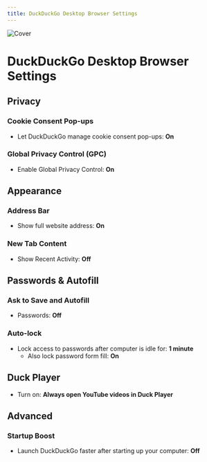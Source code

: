 ```yaml
---
title: DuckDuckGo Desktop Browser Settings
---
```


![Cover](/assets/covers/duckduckgo.png)

# DuckDuckGo Desktop Browser Settings

## Privacy

### Cookie Consent Pop-ups

* Let DuckDuckGo manage cookie consent pop-ups: **On**

### Global Privacy Control (GPC)

* Enable Global Privacy Control: **On**

## Appearance

### Address Bar

* Show full website address: **On**

### New Tab Content

* Show Recent Activity: **Off**

## Passwords & Autofill

### Ask to Save and Autofill

* Passwords: **Off**

### Auto-lock

* Lock access to passwords after computer is idle for: **1 minute**
  * Also lock password form fill: **On**

## Duck Player

* Turn on: **Always open YouTube videos in Duck Player**

## Advanced

### Startup Boost

* Launch DuckDuckGo faster after starting up your computer: **Off**
